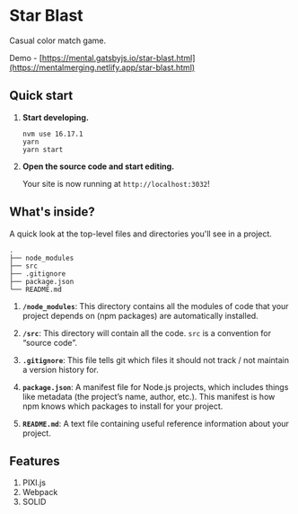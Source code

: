 <h1>Star Blast</h1>

Casual color match game.

Demo - [https://mental.gatsbyjs.io/star-blast.html](https://mentalmerging.netlify.app/star-blast.html)

## Quick start

1. **Start developing.**

    ```shell
    nvm use 16.17.1
    yarn
    yarn start
    ```

2. **Open the source code and start editing.**

    Your site is now running at `http://localhost:3032`!
    
## What's inside?

A quick look at the top-level files and directories you'll see in a project.

    .
    ├── node_modules
    ├── src
    ├── .gitignore
    ├── package.json
    └── README.md

1.  **`/node_modules`**: This directory contains all the modules of code that your project depends on (npm packages) are automatically installed.

2.  **`/src`**: This directory will contain all the code. `src` is a convention for “source code”.

3.  **`.gitignore`**: This file tells git which files it should not track / not maintain a version history for.

4. **`package.json`**: A manifest file for Node.js projects, which includes things like metadata (the project’s name, author, etc.). This manifest is how npm knows which packages to install for your project.

5. **`README.md`**: A text file containing useful reference information about your project.

## Features

1.  PIXI.js
2.  Webpack
3. SOLID
